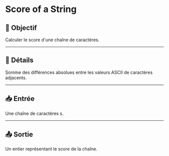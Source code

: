 # Score of a String

## 🎯 Objectif

Calculer le score d'une chaîne de caractères.

---

## 📝 Détails

Somme des différences absolues entre les valeurs ASCII de caractères adjacents.

---

## 📥 Entrée

Une chaîne de caractères s.

---

## 📤 Sortie

Un entier représentant le score de la chaîne.

